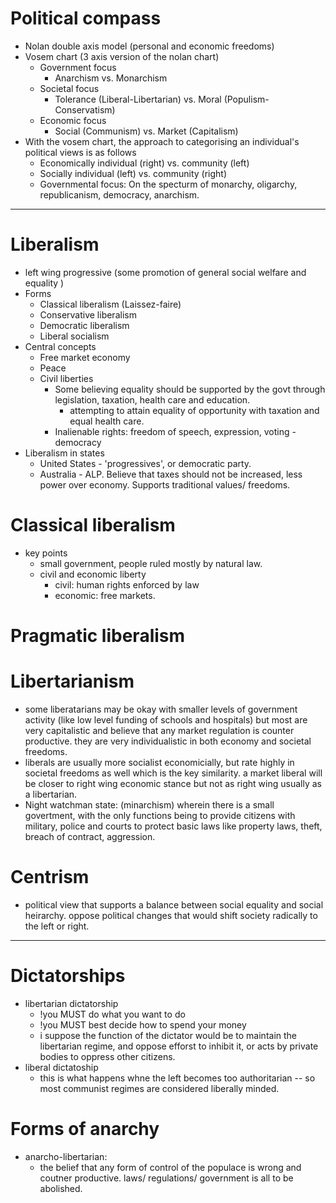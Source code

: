 # Political compass
- Nolan double axis model (personal and economic freedoms)
- Vosem chart (3 axis version of the nolan chart)
    + Government focus
        * Anarchism vs. Monarchism 
    + Societal focus
        * Tolerance (Liberal-Libertarian) vs. Moral (Populism-Conservatism)
    + Economic focus
        * Social (Communism) vs. Market (Capitalism)
- With the vosem chart, the approach to categorising an individual's political views is as follows
    + Economically individual (right) vs. community (left)
    + Socially individual (left) vs. community (right)
    + Governmental focus: On the specturm of monarchy, oligarchy, republicanism, democracy, anarchism.
---------------------------------------------------


# Liberalism
- left wing progressive (some promotion of general social welfare and equality )
- Forms
    + Classical liberalism (Laissez-faire)
    + Conservative liberalism
    + Democratic liberalism
    + Liberal socialism
- Central concepts
    + Free market economy
    + Peace
    + Civil liberties
        * Some believing equality should be supported by the govt through legislation, taxation, health care and education.
            - attempting to attain equality of opportunity with taxation and equal health care.
        * Inalienable rights: freedom of speech, expression, voting - democracy
- Liberalism in states
    + United States - 'progressives', or democratic party.
    + Australia - ALP. Believe that taxes should not be increased, less power over economy. Supports traditional values/ freedoms. 

# Classical liberalism
- key points
    + small government, people ruled mostly by natural law.
    + civil and economic liberty
        * civil: human rights enforced by law
        * economic: free markets.   

# Pragmatic liberalism



# Libertarianism
- some liberatarians may be okay with smaller levels of government activity (like low level funding of schools and hospitals) but most are very capitalistic and believe that any market regulation is counter productive. they are very individualistic in both economy and societal freedoms. 
- liberals are usually more socialist economicially, but rate highly in societal freedoms as well which is the key similarity. a market liberal will be closer to right wing economic stance but not as right wing usually as a libertarian. 
- Night watchman state: (minarchism) wherein there is a small govertment, with the only functions being to provide citizens with military, police and courts to protect basic laws like property laws, theft, breach of contract, aggression.

# Centrism 
- political view that supports a balance between social equality and social heirarchy. oppose political changes that would shift society radically to the left or right. 




-------------------
# Dictatorships
- libertarian dictatorship
    + !you MUST do what you want to do
    + !you MUST best decide how to spend your money
    + i suppose the function of the dictator would be to maintain the libertarian regime, and oppose efforst to inhibit it, or acts by private bodies to oppress other citizens. 
- liberal dictatoship
    + this is what happens whne the left becomes too authoritarian -- so most communist regimes are considered liberally minded.

# Forms of anarchy
- anarcho-libertarian: 
    + the belief that any form of control of the populace is wrong and coutner productive. laws/ regulations/ government is all to be abolished. 
    
